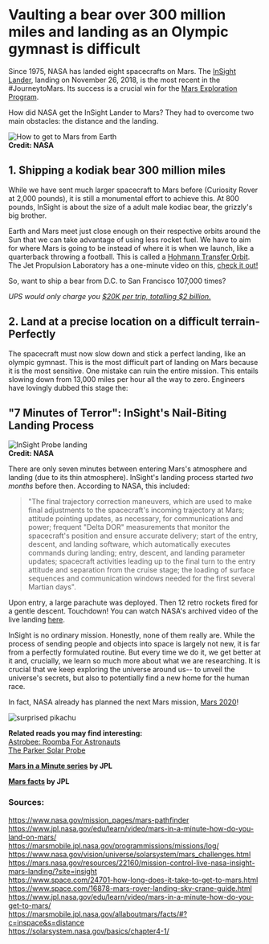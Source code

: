 # Vaulting a bear over 300 million miles and landing as an Olympic gymnast is difficult

Since 1975, NASA has landed eight spacecrafts on Mars. The [InSight Lander](https://mars.nasa.gov/insight/), landing on November 26, 2018, is the most recent in the #JourneytoMars. Its success is a crucial win for the [Mars Exploration Program](https://mars.nasa.gov/).  
  
How did NASA get the InSight Lander to Mars? They had to overcome two main obstacles: the distance and the landing.  
  
![How to get to Mars from Earth](https://solarsystem.nasa.gov/bosf/images/04-01v2_Earth-Mars-Trans-Orb_800x420.jpg)  
**Credit: NASA**
  
## 1. Shipping a kodiak bear 300 million miles

While we have sent much larger spacecraft to Mars before (Curiosity Rover at 2,000 pounds), it is still a monumental effort to achieve this. At 800 pounds, InSight is about the size of a adult male kodiac bear, the grizzly's big brother.

Earth and Mars meet just close enough on their respective orbits around the Sun that we can take advantage of using less rocket fuel. We have to aim for where Mars is going to be instead of where it is when we launch, like a quarterback throwing a football. This is called a [Hohmann Transfer Orbit](https://solarsystem.nasa.gov/basics/chapter4-1/). The Jet Propulsion Laboratory has a one-minute video on this, [check it out!](https://www.jpl.nasa.gov/edu/learn/video/mars-in-a-minute-how-do-you-get-to-mars/)

So, want to ship a bear from D.C. to San Francisco 107,000 times?  
  
*UPS would only charge you [$20K per trip, totalling $2 billion.](https://i.imgur.com/YD8LgtZ.png)*

## 2. Land at a precise location on a difficult terrain- Perfectly
  
The spacecraft must now slow down and stick a perfect landing, like an olympic gymnast. This is the most difficult part of landing on Mars because it is the most sensitive. One mistake can ruin the entire mission. This entails slowing down from 13,000 miles per hour all the way to zero. Engineers have lovingly dubbed this stage the:  

## "7 Minutes of Terror": InSight's Nail-Biting Landing Process

![InSight Probe landing](https://mars.nasa.gov/images/PIA14839-full2.jpg)  
**Credit: NASA**  

There are only seven minutes between entering Mars's atmosphere and landing (due to its thin atmosphere). InSight's landing process started *two months* before then. According to NASA, this included:  

>"The final trajectory correction maneuvers, which are used to make final adjustments to the spacecraft's incoming trajectory at Mars; attitude pointing updates, as necessary, for communications and power; frequent "Delta DOR" measurements that monitor the spacecraft's position and ensure accurate delivery; start of the entry, descent, and landing software, which automatically executes commands during landing; entry, descent, and landing parameter updates; spacecraft activities leading up to the final turn to the entry attitude and separation from the cruise stage; the loading of surface sequences and communication windows needed for the first several Martian days".

Upon entry, a large parachute was deployed. Then 12 retro rockets fired for a gentle descent. Touchdown! You can watch NASA's archived video of the live landing [here](https://mars.nasa.gov/resources/22160/mission-control-live-nasa-insight-mars-landing/?site=insight).  
  
InSight is no ordinary mission. Honestly, none of them really are. While the process of sending people and objects into space is largely not new, it is far from a perfectly formulated routine. But every time we do it, we get better at it and, crucially, we learn so much more about what we are researching. It is crucial that we keep exploring the universe around us-- to unveil the universe's secrets, but also to potentially find a new home for the human race.
  
In fact, NASA already has planned the next Mars mission, [Mars 2020](https://mars.nasa.gov/mars2020/mission/overview/)!  
  
![surprised pikachu](https://www.dailydot.com/wp-content/uploads/2018/10/pikachu_surprised_meme-e1540570767482.png) 

**Related reads you may find interesting:**  
[Astrobee: Roomba For Astronauts](https://inspiredspace.blog/Astrobee-Roomba-for-Astronauts.html)  
[The Parker Solar Probe](https://inspiredspace.blog/Parker-Solar-Probe.html)  
  
**[Mars in a Minute series](https://www.jpl.nasa.gov/video/?search=mars+in+a+minute&video_category=&video_destinations=#submit) by JPL**  
  
**[Mars facts](https://marsmobile.jpl.nasa.gov/allaboutmars/facts/#?c=inspace&s=distance) by JPL**

  
### Sources:
https://www.nasa.gov/mission_pages/mars-pathfinder  
https://www.jpl.nasa.gov/edu/learn/video/mars-in-a-minute-how-do-you-land-on-mars/  
https://marsmobile.jpl.nasa.gov/programmissions/missions/log/  
https://www.nasa.gov/vision/universe/solarsystem/mars_challenges.html  
https://mars.nasa.gov/resources/22160/mission-control-live-nasa-insight-mars-landing/?site=insight  
https://www.space.com/24701-how-long-does-it-take-to-get-to-mars.html
https://www.space.com/16878-mars-rover-landing-sky-crane-guide.html  
https://www.jpl.nasa.gov/edu/learn/video/mars-in-a-minute-how-do-you-get-to-mars/  
https://marsmobile.jpl.nasa.gov/allaboutmars/facts/#?c=inspace&s=distance  
https://solarsystem.nasa.gov/basics/chapter4-1/


